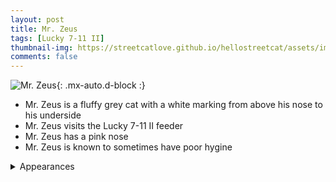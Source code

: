 ```yaml
---
layout: post
title: Mr. Zeus
tags: [Lucky 7-11 II]
thumbnail-img: https://streetcatlove.github.io/hellostreetcat/assets/img/mr_zeus.png
comments: false
---
```


![Mr. Zeus](https://streetcatlove.github.io/hellostreetcat/assets/img/mr_zeus.png){: .mx-auto.d-block :}

* Mr. Zeus is a fluffy grey cat with a white marking from above his nose to his underside
* Mr. Zeus visits the Lucky 7-11 II feeder
* Mr. Zeus has a pink nose
* Mr. Zeus is known to sometimes have poor hygine 

<details>
<summary>Appearances</summary>
<ul>
  <li><a href="https://youtu.be/E_3Yt-rqfVY?t=680">8/6/24 02:41</a></li>
	<li><a href="https://youtu.be/Ut1l8WYUNuQ?t=360">11/18/24 01:08</a></li>
  <li><a href="https://youtu.be/gA2v6s1miug?t=3716">12/8/24 02:00</a></li>
</ul>
</details>
